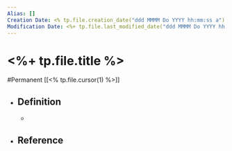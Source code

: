 ```yaml
---
Alias: []
Creation Date: <% tp.file.creation_date("ddd MMMM Do YYYY hh:mm:ss a") %> 
Modification Date: <%+ tp.file.last_modified_date("ddd MMMM Do YYYY hh:mm:ss a") %>
---
```

# <%+ tp.file.title %>
#Permanent [[<% tp.file.cursor(1) %>]]

- ## Definition
	- 
- ## Reference